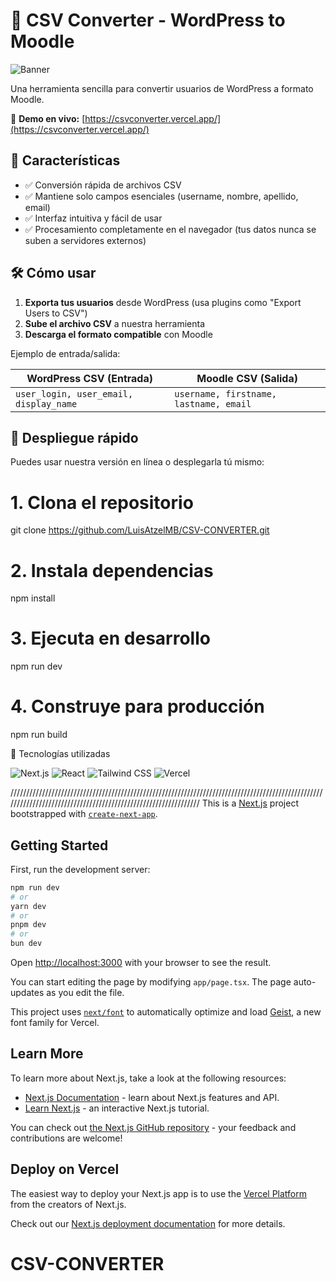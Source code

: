 # 🚀 CSV Converter - WordPress to Moodle

![Banner](https://placehold.co/1200x400/3b82f6/white?text=CSV+Converter)

Una herramienta sencilla para convertir usuarios de WordPress a formato Moodle.

🔗 **Demo en vivo:** [https://csvconverter.vercel.app/](https://csvconverter.vercel.app/)

## 🌟 Características

- ✅ Conversión rápida de archivos CSV
- ✅ Mantiene solo campos esenciales (username, nombre, apellido, email)
- ✅ Interfaz intuitiva y fácil de usar
- ✅ Procesamiento completamente en el navegador (tus datos nunca se suben a servidores externos)

## 🛠️ Cómo usar

1. **Exporta tus usuarios** desde WordPress (usa plugins como "Export Users to CSV")
2. **Sube el archivo CSV** a nuestra herramienta
3. **Descarga el formato compatible** con Moodle

Ejemplo de entrada/salida:

| WordPress CSV (Entrada) | Moodle CSV (Salida) |
|-------------------------|---------------------|
| `user_login, user_email, display_name` | `username, firstname, lastname, email` |

## 🚀 Despliegue rápido

Puedes usar nuestra versión en línea o desplegarla tú mismo:

# 1. Clona el repositorio
git clone https://github.com/LuisAtzelMB/CSV-CONVERTER.git

# 2. Instala dependencias
npm install

# 3. Ejecuta en desarrollo
npm run dev

# 4. Construye para producción
npm run build

🧩 Tecnologías utilizadas
<p align="left"> <img src="https://img.shields.io/badge/Next.js-000000?style=for-the-badge&logo=nextdotjs&logoColor=white" alt="Next.js"> <img src="https://img.shields.io/badge/React-61DAFB?style=for-the-badge&logo=react&logoColor=black" alt="React"> <img src="https://img.shields.io/badge/Tailwind_CSS-06B6D4?style=for-the-badge&logo=tailwind-css&logoColor=white" alt="Tailwind CSS"> <img src="https://img.shields.io/badge/Vercel-000000?style=for-the-badge&logo=vercel&logoColor=white" alt="Vercel"> </p>













///////////////////////////////////////////////////////////////////////////////////////////////////////////////////////////////////////////////////////////////
This is a [Next.js](https://nextjs.org) project bootstrapped with [`create-next-app`](https://nextjs.org/docs/app/api-reference/cli/create-next-app).

## Getting Started

First, run the development server:

```bash
npm run dev
# or
yarn dev
# or
pnpm dev
# or
bun dev
```

Open [http://localhost:3000](http://localhost:3000) with your browser to see the result.

You can start editing the page by modifying `app/page.tsx`. The page auto-updates as you edit the file.

This project uses [`next/font`](https://nextjs.org/docs/app/building-your-application/optimizing/fonts) to automatically optimize and load [Geist](https://vercel.com/font), a new font family for Vercel.

## Learn More

To learn more about Next.js, take a look at the following resources:

- [Next.js Documentation](https://nextjs.org/docs) - learn about Next.js features and API.
- [Learn Next.js](https://nextjs.org/learn) - an interactive Next.js tutorial.

You can check out [the Next.js GitHub repository](https://github.com/vercel/next.js) - your feedback and contributions are welcome!

## Deploy on Vercel

The easiest way to deploy your Next.js app is to use the [Vercel Platform](https://vercel.com/new?utm_medium=default-template&filter=next.js&utm_source=create-next-app&utm_campaign=create-next-app-readme) from the creators of Next.js.

Check out our [Next.js deployment documentation](https://nextjs.org/docs/app/building-your-application/deploying) for more details.
# CSV-CONVERTER
